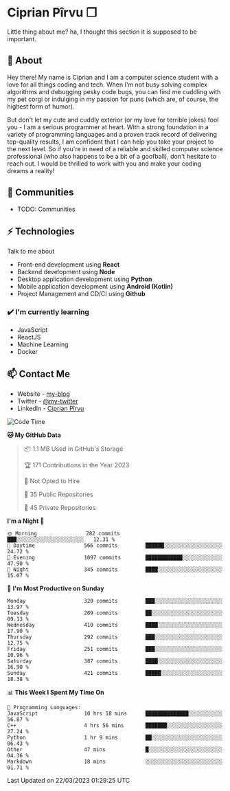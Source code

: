 # Ciprian Pîrvu ❐

Little thing about me? ha, I thought this section it is supposed to be important.

## 🧐 About

Hey there! My name is Ciprian and I am a computer science student with a love for all things coding and tech. When I'm not busy solving complex algorithms and debugging pesky code bugs, you can find me cuddling with my pet corgi or indulging in my passion for puns (which are, of course, the highest form of humor).

But don't let my cute and cuddly exterior (or my love for terrible jokes) fool you - I am a serious programmer at heart. With a strong foundation in a variety of programming languages and a proven track record of delivering top-quality results, I am confident that I can help you take your project to the next level. So if you're in need of a reliable and skilled computer science professional (who also happens to be a bit of a goofball), don't hesitate to reach out. I would be thrilled to work with you and make your coding dreams a reality!

## 👯 Communities

-   TODO: Communities

## ⚡ Technologies

Talk to me about

-   Front-end development using **React**
-   Backend development using **Node**
-   Desktop application development using **Python**
-   Mobile application development using **Android (Kotlin)**
-   Project Management and CD/CI using **Github**

### ✔️ I'm currently learning

-   JavaScript
-   ReactJS
-   Machine Learning
-   Docker

## 📫 Contact Me

-   Website - [my-blog]()
-   Twitter - [@my-twitter]()
-   LinkedIn - [Ciprian Pîrvu](https://www.linkedin.com/in/p%C3%AErvu-ciprian-cristian-4415991b1/)

<!--START_SECTION:waka-->
![Code Time](http://img.shields.io/badge/Code%20Time-1%2C619%20hrs%2030%20mins-blue)

**🐱 My GitHub Data** 

> 📦 1.1 MB Used in GitHub's Storage 
 > 
> 🏆 171 Contributions in the Year 2023
 > 
> 🚫 Not Opted to Hire
 > 
> 📜 35 Public Repositories 
 > 
> 🔑 45 Private Repositories 
 > 
**I'm a Night 🦉** 

```text
🌞 Morning                282 commits         ███░░░░░░░░░░░░░░░░░░░░░░   12.31 % 
🌆 Daytime                566 commits         ██████░░░░░░░░░░░░░░░░░░░   24.72 % 
🌃 Evening                1097 commits        ████████████░░░░░░░░░░░░░   47.90 % 
🌙 Night                  345 commits         ████░░░░░░░░░░░░░░░░░░░░░   15.07 % 
```
📅 **I'm Most Productive on Sunday** 

```text
Monday                   320 commits         ███░░░░░░░░░░░░░░░░░░░░░░   13.97 % 
Tuesday                  209 commits         ██░░░░░░░░░░░░░░░░░░░░░░░   09.13 % 
Wednesday                410 commits         ████░░░░░░░░░░░░░░░░░░░░░   17.90 % 
Thursday                 292 commits         ███░░░░░░░░░░░░░░░░░░░░░░   12.75 % 
Friday                   251 commits         ███░░░░░░░░░░░░░░░░░░░░░░   10.96 % 
Saturday                 387 commits         ████░░░░░░░░░░░░░░░░░░░░░   16.90 % 
Sunday                   421 commits         █████░░░░░░░░░░░░░░░░░░░░   18.38 % 
```


📊 **This Week I Spent My Time On** 

```text
💬 Programming Languages: 
JavaScript               10 hrs 18 mins      ██████████████░░░░░░░░░░░   56.87 % 
C++                      4 hrs 56 mins       ███████░░░░░░░░░░░░░░░░░░   27.24 % 
Python                   1 hr 9 mins         ██░░░░░░░░░░░░░░░░░░░░░░░   06.43 % 
Other                    47 mins             █░░░░░░░░░░░░░░░░░░░░░░░░   04.36 % 
Markdown                 18 mins             ░░░░░░░░░░░░░░░░░░░░░░░░░   01.71 % 
```


 Last Updated on 22/03/2023 01:29:25 UTC
<!--END_SECTION:waka-->
